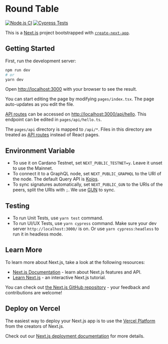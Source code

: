 # Round Table

[![Node.js CI](https://github.com/ADAOcommunity/round-table/actions/workflows/node.js.yml/badge.svg)](https://github.com/ADAOcommunity/round-table/actions/workflows/node.js.yml)
[![Cypress Tests](https://github.com/ADAOcommunity/round-table/actions/workflows/cypress.yml/badge.svg)](https://github.com/ADAOcommunity/round-table/actions/workflows/cypress.yml)

This is a [Next.js](https://nextjs.org/) project bootstrapped with [`create-next-app`](https://github.com/vercel/next.js/tree/canary/packages/create-next-app).

## Getting Started

First, run the development server:

```bash
npm run dev
# or
yarn dev
```

Open [http://localhost:3000](http://localhost:3000) with your browser to see the result.

You can start editing the page by modifying `pages/index.tsx`. The page auto-updates as you edit the file.

[API routes](https://nextjs.org/docs/api-routes/introduction) can be accessed on [http://localhost:3000/api/hello](http://localhost:3000/api/hello). This endpoint can be edited in `pages/api/hello.ts`.

The `pages/api` directory is mapped to `/api/*`. Files in this directory are treated as [API routes](https://nextjs.org/docs/api-routes/introduction) instead of React pages.

## Environment Variable

* To use it on Cardano Testnet, set `NEXT_PUBLIC_TESTNET=y`. Leave it unset to use the Mainnet.
* To connect it to a GraphQL node, set `NEXT_PUBLIC_GRAPHQL` to the URI of the node. The default Query API is [Koios](https://www.koios.rest/).
* To sync signatures automatically, set `NEXT_PUBLIC_GUN` to the URIs of the peers, split the URIs with `;`. We use [GUN](https://gun.eco) to sync.

## Testing

* To run Unit Tests, use `yarn test` command.
* To run UI/UX Tests, use `yarn cypress` command. Make sure your dev server `http://localhost:3000/` is on. Or use `yarn cypress:headless` to run it in headless mode.

## Learn More

To learn more about Next.js, take a look at the following resources:

- [Next.js Documentation](https://nextjs.org/docs) - learn about Next.js features and API.
- [Learn Next.js](https://nextjs.org/learn) - an interactive Next.js tutorial.

You can check out [the Next.js GitHub repository](https://github.com/vercel/next.js/) - your feedback and contributions are welcome!

## Deploy on Vercel

The easiest way to deploy your Next.js app is to use the [Vercel Platform](https://vercel.com/new?utm_medium=default-template&filter=next.js&utm_source=create-next-app&utm_campaign=create-next-app-readme) from the creators of Next.js.

Check out our [Next.js deployment documentation](https://nextjs.org/docs/deployment) for more details.
